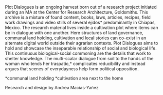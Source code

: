 Plot Dialogues is an ongoing harvest born out of a research project initiated during an MA at the Center for Research Architecture, Goldsmiths. This archive is a mixture of found content, books, laws, articles, recipes, field work drawings and video stills of several ejidos* predominantly in Chiapas, Mexico. The research material lives inside a cultivation plot where items can be in dialogue with one another. Here structures of land governance, communal land holding, cultivation and local stories can co-exist in an alternate digital world outside their agrarian contexts. Plot Dialogues aims to hold and showcase the inseparable relationship of social and biological life. This continuous biological-social commoning are the details that work to shelter knowledge. The multi-scalar dialogue from soil to the hands of the woman who tends her traspatio,* complicates reducibility and instead argues that scenes of everydayness help form political opposition.

*communal land holding
*cultivation area next to the home

Research and design by Andrea Macias-Yañez
